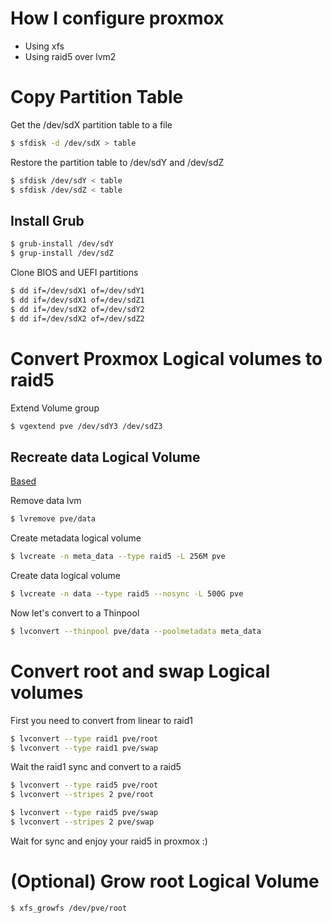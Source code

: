 # How I configure proxmox

- Using xfs
- Using raid5 over lvm2

# Copy Partition Table
Get the /dev/sdX partition table to a file

````bash
$ sfdisk -d /dev/sdX > table
````

Restore the partition table to /dev/sdY and /dev/sdZ

````bash
$ sfdisk /dev/sdY < table
$ sfdisk /dev/sdZ < table
````
## Install Grub
````bash
$ grub-install /dev/sdY
$ grup-install /dev/sdZ
````

Clone BIOS and UEFI partitions
````bash
$ dd if=/dev/sdX1 of=/dev/sdY1
$ dd if=/dev/sdX1 of=/dev/sdZ1
$ dd if=/dev/sdX2 of=/dev/sdY2
$ dd if=/dev/sdX2 of=/dev/sdZ2
````

# Convert Proxmox Logical volumes to raid5

Extend Volume group

````bash
$ vgextend pve /dev/sdY3 /dev/sdZ3
````

## Recreate data Logical Volume
[Based](https://listman.redhat.com/archives/linux-lvm/2014-January/msg00049.html)

Remove data lvm
````bash
$ lvremove pve/data
````

Create metadata logical volume
````bash
$ lvcreate -n meta_data --type raid5 -L 256M pve
````

Create data logical volume 
````bash
$ lvcreate -n data --type raid5 --nosync -L 500G pve
````

Now let's convert to a Thinpool
```bash
$ lvconvert --thinpool pve/data --poolmetadata meta_data
```

# Convert root and swap Logical volumes

First you need to convert from linear to raid1

````bash
$ lvconvert --type raid1 pve/root
$ lvconvert --type raid1 pve/swap
````

Wait the raid1 sync and convert to a raid5
````bash
$ lvconvert --type raid5 pve/root
$ lvconvert --stripes 2 pve/root

$ lvconvert --type raid5 pve/swap
$ lvconvert --stripes 2 pve/swap
````

Wait for sync and enjoy your raid5 in proxmox :)

# (Optional) Grow root Logical Volume
````bash
$ xfs_growfs /dev/pve/root
````
